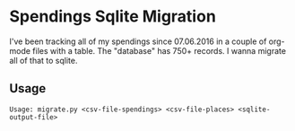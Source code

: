 <!-- TODO(1879352a-24dd-4639-8a78-5f677ec1590f): rename spendings -> expenses. Spending doesn't have plural form -->

# Spendings Sqlite Migration

I've been tracking all of my spendings since 07.06.2016 in a couple of
org-mode files with a table. The "database" has 750+ records. I wanna
migrate all of that to sqlite.

## Usage ##

    Usage: migrate.py <csv-file-spendings> <csv-file-places> <sqlite-output-file>
